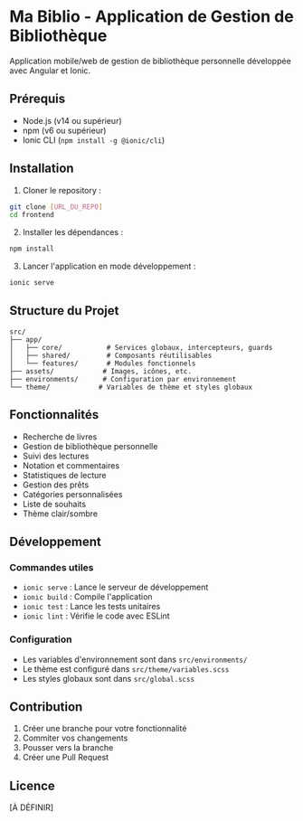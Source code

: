 # Ma Biblio - Application de Gestion de Bibliothèque

Application mobile/web de gestion de bibliothèque personnelle développée avec Angular et Ionic.

## Prérequis

- Node.js (v14 ou supérieur)
- npm (v6 ou supérieur)
- Ionic CLI (`npm install -g @ionic/cli`)

## Installation

1. Cloner le repository :
```bash
git clone [URL_DU_REPO]
cd frontend
```

2. Installer les dépendances :
```bash
npm install
```

3. Lancer l'application en mode développement :
```bash
ionic serve
```

## Structure du Projet

```
src/
├── app/
│   ├── core/           # Services globaux, intercepteurs, guards
│   ├── shared/         # Composants réutilisables
│   └── features/       # Modules fonctionnels
├── assets/            # Images, icônes, etc.
├── environments/      # Configuration par environnement
└── theme/            # Variables de thème et styles globaux
```

## Fonctionnalités

- Recherche de livres
- Gestion de bibliothèque personnelle
- Suivi des lectures
- Notation et commentaires
- Statistiques de lecture
- Gestion des prêts
- Catégories personnalisées
- Liste de souhaits
- Thème clair/sombre

## Développement

### Commandes utiles

- `ionic serve` : Lance le serveur de développement
- `ionic build` : Compile l'application
- `ionic test` : Lance les tests unitaires
- `ionic lint` : Vérifie le code avec ESLint

### Configuration

- Les variables d'environnement sont dans `src/environments/`
- Le thème est configuré dans `src/theme/variables.scss`
- Les styles globaux sont dans `src/global.scss`

## Contribution

1. Créer une branche pour votre fonctionnalité
2. Commiter vos changements
3. Pousser vers la branche
4. Créer une Pull Request

## Licence

[À DÉFINIR] 